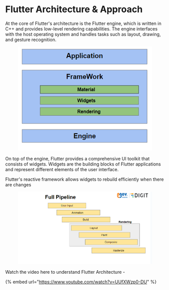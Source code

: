 # Flutter Architecture & Approach

At the core of Flutter's architecture is the Flutter engine, which is written in C++ and provides low-level rendering capabilities. The engine interfaces with the host operating system and handles tasks such as layout, drawing, and gesture recognition.

<div align="left">

<figure><img src="../../../../.gitbook/assets/image (8).png" alt=""><figcaption></figcaption></figure>

</div>

On top of the engine, Flutter provides a comprehensive UI toolkit that consists of widgets. Widgets are the building blocks of Flutter applications and represent different elements of the user interface.&#x20;

Flutter's reactive framework allows widgets to rebuild efficiently when there are changes

<div align="left">

<figure><img src="../../../../.gitbook/assets/image (1) (2).png" alt=""><figcaption></figcaption></figure>

</div>

Watch the video here to understand Flutter Architecture -&#x20;

{% embed url="https://www.youtube.com/watch?v=UUfXWzp0-DU" %}
